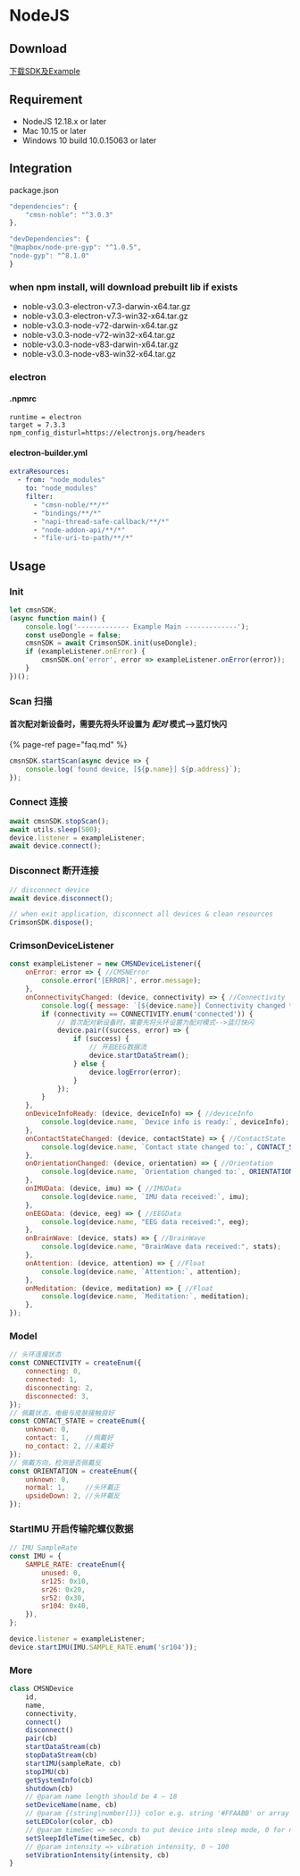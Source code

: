 # NodeJS

## Download

[下载SDK及Example](https://focus-resource.oss-cn-beijing.aliyuncs.com/universal/crimson-sdk-prebuild/1.0.1/node/node.zip)

## Requirement

* NodeJS 12.18.x or later
* Mac 10.15 or later
* Windows 10 build 10.0.15063 or later

## Integration

package.json

```javascript
"dependencies": {
    "cmsn-noble": "^3.0.3"
},

"devDependencies": {
"@mapbox/node-pre-gyp": "^1.0.5",
"node-gyp": "^8.1.0"
}
```

### when npm install, will download prebuilt lib if exists

* noble-v3.0.3-electron-v7.3-darwin-x64.tar.gz
* noble-v3.0.3-electron-v7.3-win32-x64.tar.gz
* noble-v3.0.3-node-v72-darwin-x64.tar.gz
* noble-v3.0.3-node-v72-win32-x64.tar.gz
* noble-v3.0.3-node-v83-darwin-x64.tar.gz
* noble-v3.0.3-node-v83-win32-x64.tar.gz

### electron

#### .npmrc

```text
runtime = electron
target = 7.3.3
npm_config_disturl=https://electronjs.org/headers
```

#### electron-builder.yml

```yaml
extraResources:
  - from: "node_modules"
    to: "node_modules"
    filter:
      - "cmsn-noble/**/*"
      - "bindings/**/*"
      - "napi-thread-safe-callback/**/*"
      - "node-addon-api/**/*"
      - "file-uri-to-path/**/*"
```

## Usage

### Init

```javascript
let cmsnSDK;
(async function main() {
    console.log('------------- Example Main -------------');
    const useDongle = false;
    cmsnSDK = await CrimsonSDK.init(useDongle);
    if (exampleListener.onError) {
        cmsnSDK.on('error', error => exampleListener.onError(error));
    }
})();
```

### Scan 扫描

#### 首次配对新设备时，需要先将头环设置为 _配对_  模式--&gt;蓝灯快闪

{% page-ref page="faq.md" %}

```javascript
cmsnSDK.startScan(async device => { 
    console.log(`found device, [${p.name}] ${p.address}`);
});
```

### Connect 连接

```javascript
await cmsnSDK.stopScan();
await utils.sleep(500);
device.listener = exampleListener;
await device.connect();
```

### Disconnect 断开连接

```javascript
// disconnect device
await device.disconnect();

// when exit application, disconnect all devices & clean resources
CrimsonSDK.dispose();
```

### CrimsonDeviceListener

```javascript
const exampleListener = new CMSNDeviceListener({
    onError: error => { //CMSNError
        console.error('[ERROR]', error.message);
    },
    onConnectivityChanged: (device, connectivity) => { //Connectivity
        console.log({ message: `[${device.name}] Connectivity changed to: ${CONNECTIVITY(connectivity)}` });
        if (connectivity == CONNECTIVITY.enum('connected')) {
            // 首次配对新设备时，需要先将头环设置为配对模式-->蓝灯快闪
            device.pair((success, error) => {
                if (success) {
                    // 开启EEG数据流
                    device.startDataStream();
                } else {
                    device.logError(error);
                }
            });
        }
    },
    onDeviceInfoReady: (device, deviceInfo) => { //deviceInfo
        console.log(device.name, `Device info is ready:`, deviceInfo);
    },
    onContactStateChanged: (device, contactState) => { //ContactState
        console.log(device.name, `Contact state changed to:`, CONTACT_STATE(contactState));
    },
    onOrientationChanged: (device, orientation) => { //Orientation
        console.log(device.name, `Orientation changed to:`, ORIENTATION(orientation));
    },
    onIMUData: (device, imu) => { //IMUData
        console.log(device.name, `IMU data received:`, imu);
    },
    onEEGData: (device, eeg) => { //EEGData
        console.log(device.name, "EEG data received:", eeg);
    },
    onBrainWave: (device, stats) => { //BrainWave
        console.log(device.name, "BrainWave data received:", stats);
    },
    onAttention: (device, attention) => { //Float
        console.log(device.name, `Attention:`, attention);
    },
    onMeditation: (device, meditation) => { //Float
        console.log(device.name, `Meditation:`, meditation);
    },
});
```

### Model

```javascript
// 头环连接状态
const CONNECTIVITY = createEnum({
    connecting: 0,
    connected: 1,
    disconnecting: 2,
    disconnected: 3,
});
// 佩戴状态，电极与皮肤接触良好
const CONTACT_STATE = createEnum({
    unknown: 0,
    contact: 1,    //佩戴好
    no_contact: 2, //未戴好
});
// 佩戴方向，检测是否佩戴反
const ORIENTATION = createEnum({
    unknown: 0,
    normal: 1,     //头环戴正
    upsideDown: 2, //头环戴反
});
```

### StartIMU 开启传输陀螺仪数据

```javascript
// IMU SampleRate
const IMU = {
    SAMPLE_RATE: createEnum({
        unused: 0,
        sr125: 0x10,
        sr26: 0x20,
        sr52: 0x30,
        sr104: 0x40,
    }),
};

device.listener = exampleListener;
device.startIMU(IMU.SAMPLE_RATE.enum('sr104'));
```

### More

```javascript
class CMSNDevice
    id, 
    name, 
    connectivity,
    connect()
    disconnect()
    pair(cb)
    startDataStream(cb)
    stopDataStream(cb)
    startIMU(sampleRate, cb)
    stopIMU(cb)
    getSystemInfo(cb) 
    shutdown(cb)
    // @param name length should be 4 ~ 18
    setDeviceName(name, cb)
    // @param {(string|number[])} color e.g. string '#FFAABB' or array [255, 0, 0]
    setLEDColor(color, cb)
    // @param timeSec => seconds to put device into sleep mode, 0 for no sleep
    setSleepIdleTime(timeSec, cb)
    // @param intensity => vibration intensity, 0 ~ 100
    setVibrationIntensity(intensity, cb)
}
```

